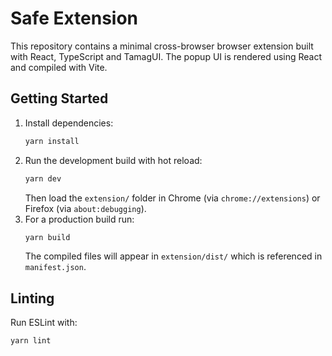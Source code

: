 # Safe Extension

This repository contains a minimal cross-browser browser extension built with React, TypeScript and TamagUI. The popup UI is rendered using React and compiled with Vite.

## Getting Started

1. Install dependencies:
   ```sh
   yarn install
   ```
2. Run the development build with hot reload:
   ```sh
   yarn dev
   ```
   Then load the `extension/` folder in Chrome (via `chrome://extensions`) or Firefox (via `about:debugging`).
3. For a production build run:
   ```sh
   yarn build
   ```
   The compiled files will appear in `extension/dist/` which is referenced in `manifest.json`.

## Linting

Run ESLint with:
```sh
yarn lint
```

